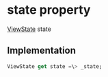 


# state property









[ViewState](../../enums_enums/ViewState.md) state
  







## Implementation

```dart
ViewState get state =\> _state;
```









